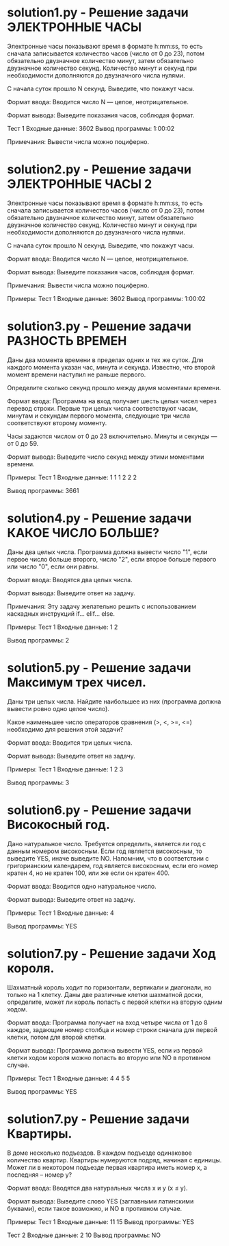 #  solution1.py - Решение задачи ЭЛЕКТРОННЫЕ ЧАСЫ

Электронные часы показывают время в формате h:mm:ss, то есть сначала записывается количество часов (число от 0 до 23), потом обязательно двузначное количество минут, затем обязательно двузначное количество секунд. Количество минут и секунд при необходимости дополняются до двузначного числа нулями.

С начала суток прошло N секунд. Выведите, что покажут часы.

Формат ввода:
Вводится число N — целое, неотрицательное.

Формат вывода:
Выведите показания часов, соблюдая формат.

Тест 1
Входные данные:
3602
Вывод программы:
1:00:02

Примечания:
Вывести числа можно поциферно.

# solution2.py - Решение задачи ЭЛЕКТРОННЫЕ ЧАСЫ 2

Электронные часы показывают время в формате h:mm:ss, то есть сначала записывается количество часов (число от 0 до 23), потом обязательно двузначное количество минут, затем обязательно двузначное количество секунд. Количество минут и секунд при необходимости дополняются до двузначного числа нулями.

С начала суток прошло N секунд. Выведите, что покажут часы.

Формат ввода:
Вводится число N — целое, неотрицательное.

Формат вывода:
Выведите показания часов, соблюдая формат.

Примечания:
Вывести числа можно поциферно.

Примеры:
Тест 1
Входные данные:
3602
Вывод программы:
1:00:02

# solution3.py - Решение задачи РАЗНОСТЬ ВРЕМЕН

Даны два момента времени в пределах одних и тех же суток. Для каждого момента указан час, минута и секунда. Известно, что второй момент времени наступил не раньше первого.

Определите сколько секунд прошло между двумя моментами времени.

Формат ввода:
Программа на вход получает шесть целых чисел через перевод строки. Первые три целых числа соответствуют часам, минутам и секундам первого момента, следующие три числа соответствуют второму моменту.

Часы задаются числом от 0 до 23 включительно. Минуты и секунды — от 0 до 59.

Формат вывода:
Выведите число секунд между этими моментами времени.

Примеры:
Тест 1
Входные данные:
1
1
1
2
2
2

Вывод программы:
3661

# solution4.py - Решение задачи КАКОЕ ЧИСЛО БОЛЬШЕ?

Даны два целых числа. Программа должна вывести число "1", если первое число больше второго, число "2", если второе больше первого или число "0", если они равны.

Формат ввода:
Вводятся два целых числа.

Формат вывода:
Выведите ответ на задачу.

Примечания:
Эту задачу желательно решить с использованием каскадных инструкций if... elif... else.

Примеры:
Тест 1
Входные данные:
1
2

Вывод программы:
2

# solution5.py - Решение задачи Максимум трех чисел.

Даны три целых числа. Найдите наибольшее из них (программа должна вывести ровно одно целое число).

Какое наименьшее число операторов сравнения (>, <, >=, <=) необходимо для решения этой задачи?

Формат ввода:
Вводится три целых числа.

Формат вывода:
Выведите ответ на задачу.

Примеры:
Тест 1
Входные данные:
1
2
3

Вывод программы:
3

# solution6.py - Решение задачи Високосный год.

Дано натуральное число. Требуется определить, является ли год с данным номером високосным. Если год является високосным, то выведите YES, иначе выведите NO. Напомним, что в соответствии с григорианским календарем, год является високосным, если его номер кратен 4, но не кратен 100, или же если он кратен 400.

Формат ввода:
Вводится одно натуральное число.

Формат вывода:
Выведите ответ на задачу.

Примеры:
Тест 1
Входные данные:
4

Вывод программы:
YES

# solution7.py - Решение задачи Ход короля.

Шахматный король ходит по горизонтали, вертикали и диагонали, но только на 1 клетку. Даны две различные клетки шахматной доски, определите, может ли король попасть с первой клетки на вторую одним ходом.

Формат ввода:
Программа получает на вход четыре числа от 1 до 8 каждое, задающие номер столбца и номер строки сначала для первой клетки, потом для второй клетки.

Формат вывода:
Программа должна вывести YES, если из первой клетки ходом короля можно попасть во вторую или NO в противном случае.

Примеры:
Тест 1
Входные данные:
4
4
5
5

Вывод программы:
YES

# solution7.py - Решение задачи Квартиры.

В доме несколько подъездов. В каждом подъезде одинаковое количество квартир. Квартиры нумеруются подряд, начиная с единицы. Может ли в некотором подъезде первая квартира иметь номер x, а последняя – номер y?

Формат ввода:
Вводятся два натуральных числа x и y (x ≤ y).

Формат вывода:
Выведите слово YES (заглавными латинскими буквами), если такое возможно, и NO в противном случае.

Примеры:
Тест 1
Входные данные:
11
15
Вывод программы:
YES

Тест 2
Входные данные:
2 
10
Вывод программы:
NO

